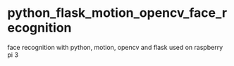 # python_flask_motion_opencv_face_recognition
face recognition with python, motion, opencv and flask used on raspberry pi 3 

